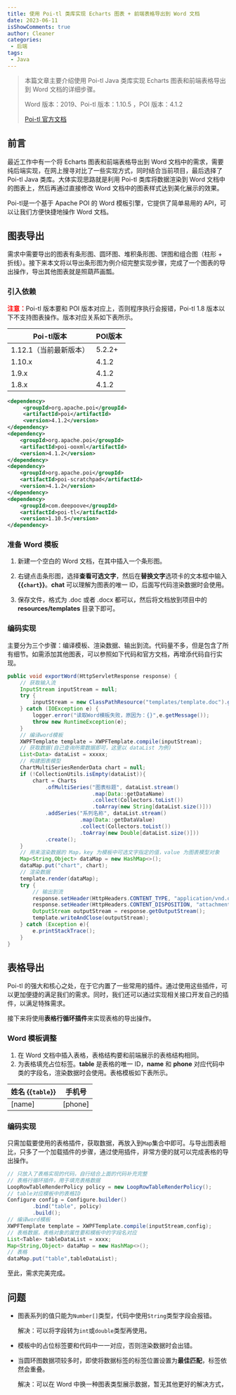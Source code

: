 ```yaml
---
title: 使用 Poi-tl 类库实现 Echarts 图表 + 前端表格导出到 Word 文档
date: 2023-06-11
isShowComments: true
author: Cleaner
categories: 
 - 后端
tags: 
 - Java
---
```


> 本篇文章主要介绍使用 Poi-tl Java 类库实现 Echarts 图表和前端表格导出到 Word 文档的详细步骤。
>
> Word 版本：2019、Poi-tl 版本：1.10.5 ，POI 版本：4.1.2
>
> [Poi-tl 官方文档](http://deepoove.com/poi-tl/)

## 前言

最近工作中有一个将 Echarts 图表和前端表格导出到 Word 文档中的需求，需要纯后端实现，在网上搜寻对比了一些实现方式，同时结合当前项目，最后选择了 Poi-tl Java 类库。大体实现思路就是利用 Poi-tl 类库将数据渲染到 Word 文档中的图表上，然后再通过直接修改 Word 文档中的图表样式达到美化展示的效果。

Poi-tl是一个基于 Apache POI 的 Word 模板引擎，它提供了简单易用的 API，可以让我们方便快捷地操作 Word 文档。

## 图表导出

需求中需要导出的图表有条形图、圆环图、堆积条形图、饼图和组合图（柱形 + 折线）。接下来本文将以导出条形图为例介绍完整实现步骤，完成了一个图表的导出操作，导出其他图表就是照葫芦画瓢。

### 引入依赖

<font color=red>**注意：**</font>Poi-tl 版本要和 POI 版本对应上，否则程序执行会报错，Poi-tl 1.8 版本以下不支持图表操作。版本对应关系如下表所示。

| Poi-tl版本       | POI版本  |
| -------------- | ------ |
| 1.12.1（当前最新版本） | 5.2.2+ |
| 1.10.x         | 4.1.2  |
| 1.9.x          | 4.1.2  |
| 1.8.x          | 4.1.2  |

```xml
<dependency>
     <groupId>org.apache.poi</groupId>
     <artifactId>poi</artifactId>
     <version>4.1.2</version>
</dependency>
<dependency>
    <groupId>org.apache.poi</groupId>
    <artifactId>poi-ooxml</artifactId>
    <version>4.1.2</version>
</dependency>
<dependency>
    <groupId>org.apache.poi</groupId>
    <artifactId>poi-scratchpad</artifactId>
    <version>4.1.2</version>
</dependency>
<dependency>
    <groupId>com.deepoove</groupId>
    <artifactId>poi-tl</artifactId>
    <version>1.10.5</version>
</dependency>
```

### 准备 Word 模板

1.  新建一个空白的 Word 文档，在其中插入一个条形图。

2.  右键点击条形图，选择**查看可选文字**，然后在**替换文字**选项卡的文本框中输入  **{{`chart`}}**。**chat** 可以理解为图表的唯一 ID，后面写代码渲染数据时会使用。

3.  保存文件，格式为 .doc 或者 .docx 都可以，然后将文档放到项目中的 **resources/templates** 目录下即可。

### 编码实现

主要分为三个步骤：编译模板、渲染数据、输出到流。代码量不多，但是包含了所有细节。如需添加其他图表，可以参照如下代码和官方文档，再增添代码自行实现。

```java
public void exportWord(HttpServletResponse response) {
    // 获取输入流
    InputStream inputStream = null;
    try {
        inputStream = new ClassPathResource("templates/template.doc").getInputStream();
    } catch (IOException e) {
        logger.error("读取Word模板失败，原因为：{}",e.getMessage());
        throw new RuntimeException(e);
    }
    // 编译word模板
    XWPFTemplate template = XWPFTemplate.compile(inputStream);
    // 获取数据(自己查询所需数据即可，这里以 dataList 为例)
    List<Data> dataList = xxxxx;
    // 构建图表模型
    ChartMultiSeriesRenderData chart = null;
    if (!CollectionUtils.isEmpty(dataList)){
        chart = Charts
            .ofMultiSeries("图表标题", dataList.stream()
                           .map(Data::getDataName)
                           .collect(Collectors.toList())
                           .toArray(new String[dataList.size()]))
            .addSeries("系列名称", dataList.stream()
                       .map(Data::getDataValue)
                       .collect(Collectors.toList())
                       .toArray(new Double[dataList.size()]))
            .create();
    }
    // 用来渲染数据的 Map，key 为模板中可选文字指定的值，value 为图表模型对象
    Map<String,Object> dataMap = new HashMap<>();
    dataMap.put("chart", chart); 
    // 渲染数据
    template.render(dataMap);
    try {
        // 输出到流
        response.setHeader(HttpHeaders.CONTENT_TYPE, "application/vnd.openxmlformats-officedocument.wordprocessingml.document;charset=UTF-8");
        response.setHeader(HttpHeaders.CONTENT_DISPOSITION, "attachment;filename=" + fileName + ".doc");
        OutputStream outputStream = response.getOutputStream();
        template.writeAndClose(outputStream);
    } catch (Exception e){
        e.printStackTrace();
    }
}
```

## 表格导出

Poi-tl 的强大和核心之处，在于它内置了一些常用的插件。通过使用这些插件，可以更加便捷的满足我们的需求。同时，我们还可以通过实现相关接口开发自己的插件，以满足特殊需求。

接下来将使用**表格行循环插件**来实现表格的导出操作。

### Word 模板调整

1.  在 Word 文档中插入表格，表格结构要和前端展示的表格结构相同。
2.  为表格填充占位标签。**table** 是表格的唯一 ID，**name** 和 **phone** 对应代码中类的字段名，渲染数据时会使用。表格模板如下表所示。

| 姓名 {{`table`}} | 手机号      |
| ------------ | -------- |
| \[name]      | \[phone] |

### 编码实现

只需加载要使用的表格插件，获取数据，再放入到`Map`集合中即可。与导出图表相比，只多了一个加载插件的步骤，通过使用插件，非常方便的就可以完成表格的导出操作。

```java
// 只放入了表格实现的代码，自行结合上面的代码补充完整
// 表格行循环插件，用于填充表格数据
LoopRowTableRenderPolicy policy = new LoopRowTableRenderPolicy();
// table对应模板中的表格ID
Configure config = Configure.builder()
        .bind("table", policy)
        .build();
// 编译word模板
XWPFTemplate template = XWPFTemplate.compile(inputStream,config);
// 表格数据，表格对象的属性要和模板中的字段名对应
List<Table> tableDataList = xxxx;
Map<String,Object> dataMap = new HashMap<>();
// 表格
dataMap.put("table",tableDataList);

```

至此，需求完美完成。

## 问题

*   图表系列的值只能为`Number[]`类型，代码中使用`String`类型字段会报错。

    解决：可以将字段转为`int`或`double`类型再使用。

*   模板中的占位标签要和代码中一一对应，否则渲染数据时会出错。

*   当圆环图数据项较多时，即使将数据标签的标签位置设置为**最佳匹配**，标签依然会重叠。

    解决：可以在 Word 中换一种图表类型展示数据，暂无其他更好的解决方式，

